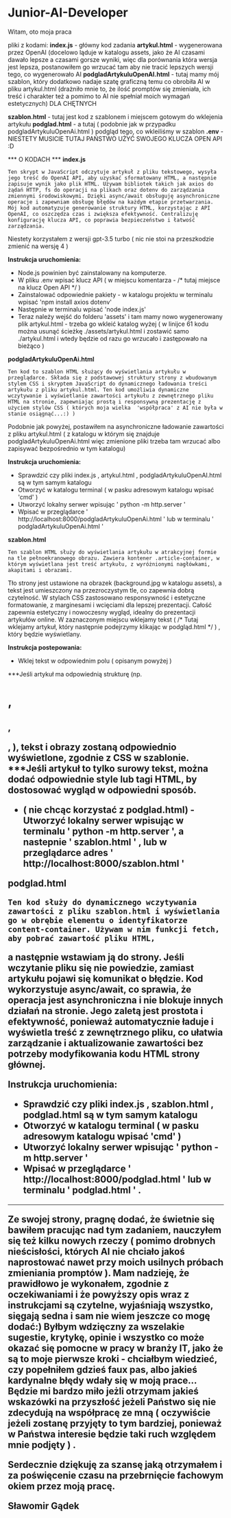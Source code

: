 # Junior-AI-Developer

Witam, oto moja praca

pliki z kodami:
**index.js**	- główny kod zadania
**artykul.html**	- wygenerowana przez OpenAI (docelowo ląduje w katalogu assets, jako że AI czasami dawało lepsze a czasami gorsze wyniki,
 		  więc dla porównania która wersja jest lepsza, postanowiłem go wrzucać tam aby nie tracić lepszych wersji tego, co 
		  wygenerowało AI
**podgladArtykuluOpenAI.html** - tutaj mamy mój szablon, który dodatkowo nadaje szatę graficzną temu co obrobiła AI w pliku artykul.html 
				(drażniło mnie to, że ilość promptów się zmieniała, ich treść i charakter też a pomimo to AI nie spełniał
				moich wymagań estetycznych)
DLA CHĘTNYCH

**szablon.html** 	- tutaj jest kod z szablonem i miejscem gotowym do wklejenia artykułu
**podglad.html**	- a tutaj ( podobnie jak w przypadku podgladArtykuluOpenAi.html ) podgląd tego, co wkleiliśmy w szablon
**.env** 		- NIESTETY MUSICIE TUTAJ PAŃSTWO UŻYĆ SWOJEGO KLUCZA OPEN API :D

***  O KODACH	***
**index.js**

	Ten skrypt w JavaScript odczytuje artykuł z pliku tekstowego, wysyła jego treść do OpenAI API, aby uzyskać sformatowany HTML, a następnie zapisuje wynik jako plik HTML. Używam bibliotek takich jak axios do żądań HTTP, fs do operacji na plikach oraz dotenv do zarządzania zmiennymi środowiskowymi. Dzięki async/await obsługuję asynchroniczne operacje i zapewniam obsługę błędów na każdym etapie przetwarzania. Mój kod automatyzuje generowanie struktury HTML, korzystając z API OpenAI, co oszczędza czas i zwiększa efektywność. Centralizuję konfigurację klucza API, co poprawia bezpieczeństwo i łatwość zarządzania.
Niestety korzystałem z wersji gpt-3.5 turbo ( nic nie stoi na przeszkodzie zmienić na wersję 4 )

**Instrukcja uruchomienia:**
* Node.js powinien być zainstalowany na komputerze.
* W pliku .env wpisać klucz API ( w miejscu komentarza -  /* tutaj miejsce na klucz Open API */ )
* Zainstalować odpowiednie pakiety - w katalogu projektu w terminalu wpisać 'npm install axios dotenv' 
* Następnie w terminalu wpisać 'node index.js'
* Teraz należy wejść do folderu 'assets' i tam mamy nowo wygenerowany plik artykul.html - trzeba go wkleić katalog wyżej
	( w linijce 61 kodu można usunąć ścieżkę ./assets/artykul.html i zostawić samo ./artykul.html i wtedy będzie od razu go wrzucało i 
		zastępowało na bieżąco )

**podgladArtykuluOpenAi.html**

	Ten kod to szablon HTML służący do wyświetlania artykułu w przeglądarce. Składa się z podstawowej struktury strony z wbudowanym stylem CSS i skryptem JavaScript do dynamicznego ładowania treści artykułu z pliku artykul.html. Ten kod umożliwia dynamiczne wczytywanie i wyświetlanie zawartości artykułu z zewnętrznego pliku HTML na stronie, zapewniając prostą i responsywną prezentację z użyciem stylów CSS ( których moja wielka  'współpraca' z AI nie była w stanie osiągnąć...:) )
Podobnie jak powyżej, postawiłem na asynchroniczne ładowanie zawartości z pliku artykul.html ( z katalogu w którym się znajduje podgladArtykuluOpenAi.html więc zmienione pliki trzeba tam wrzucać albo zapisywać bezpośrednio w tym katalogu) 

**Instrukcja uruchomienia:**
* Sprawdzić czy pliki index.js , artykul.html , podgladArtykuluOpenAI.html są w tym samym katalogu
* Otworzyć w katalogu terminal ( w pasku adresowym katalogu wpisać 'cmd' ) 
* Utworzyć lokalny serwer wpisując ' python -m http.server '
* Wpisać w przeglądarce ' http://localhost:8000/podgladArtykuluOpenAi.html ' lub w terminalu ' podgladArtykuluOpenAi.html '

**szablon.html**

	Ten szablon HTML służy do wyświetlania artykułu w atrakcyjnej formie na tle pełnoekranowego obrazu. Zawiera kontener .article-container, w którym wyświetlana jest treść artykułu, z wyróżnionymi nagłówkami, akapitami i obrazami.
Tło strony jest ustawione na obrazek (background.jpg w katalogu assets), a tekst jest umieszczony na przezroczystym tle, co zapewnia dobrą czytelność. W stylach CSS zastosowano responsywność i estetyczne formatowanie, z marginesami i 
wcięciami dla lepszej prezentacji. Całość zapewnia estetyczny i nowoczesny wygląd, idealny do prezentacji artykułów online.
W zaznaczonym miejscu wklejamy tekst  ( /* Tutaj wklejamy artykuł, który następnie podejrzymy klikając w podgląd.html */ ) , który będzie wyświetlany.

**Instrukcja postepowania:**
* Wklej tekst w odpowiednim polu ( opisanym powyżej ) 

***Jeśli artykuł ma odpowiednią strukturę (np. <h1>, <h2>, <p>, <img>), tekst i obrazy zostaną odpowiednio wyświetlone, zgodnie z CSS w szablonie.
***Jeśli artykuł to tylko surowy tekst, można dodać odpowiednie style lub tagi HTML, by dostosować wygląd w odpowiedni sposób.

* ( nie chcąc korzystać z podglad.html) - Utworzyć lokalny serwer wpisując w terminalu ' python -m http.server ', a nastepnie ' szablon.html ' , lub w przeglądarce adres  ' http://localhost:8000/szablon.html '

**podglad.html**

	Ten kod służy do dynamicznego wczytywania zawartości z pliku szablon.html i wyświetlania go w obrębie elementu o identyfikatorze content-container. Używam w nim funkcji fetch, aby pobrać zawartość pliku HTML, 
a następnie wstawiam ją do strony. Jeśli wczytanie pliku się nie powiedzie, zamiast artykułu pojawi się komunikat o błędzie. Kod wykorzystuje async/await, co sprawia, że operacja jest asynchroniczna i nie blokuje innych 
działań na stronie. Jego zaletą jest prostota i efektywność, ponieważ automatycznie ładuje i wyświetla treść z zewnętrznego pliku, co ułatwia zarządzanie i aktualizowanie zawartości bez potrzeby modyfikowania kodu HTML strony głównej.

**Instrukcja uruchomienia:**
* Sprawdzić czy pliki index.js , szablon.html , podglad.html są w tym samym katalogu
* Otworzyć w katalogu terminal ( w pasku adresowym katalogu wpisać 'cmd' ) 
* Utworzyć lokalny serwer wpisując ' python -m http.server '
* Wpisać w przeglądarce ' http://localhost:8000/podglad.html ' lub w terminalu ' podglad.html ' .


******************************************************************************************

Ze swojej strony, pragnę dodać, że świetnie się bawiłem pracując nad tym zadaniem, nauczyłem się też kilku nowych rzeczy ( pomimo drobnych nieścisłości, których AI nie chciało jakoś naprostować nawet przy moich usilnych próbach zmieniania promptów ).  Mam nadzieję, że prawidłowo je wykonałem, zgodnie z oczekiwaniami i że powyższy opis wraz z instrukcjami są czytelne, wyjaśniają wszystko, sięgają sedna i sam nie wiem jeszcze co mogę dodać:) Byłbym wdzięczny
za wszelakie sugestie, krytykę, opinie i wszystko co może okazać się pomocne w pracy w branży IT, jako że są to moje pierwsze kroki - chciałbym wiedzieć, czy popełniłem gdzieś faux pas, albo jakieś kardynalne błędy wdały się w 
moją prace... Będzie mi bardzo miło jeżli otrzymam jakieś wskazówki na przyszłość jeżeli Państwo się nie zdecydują na współpracę ze mną ( oczywiście jeżeli zostanę przyjęty to tym bardziej, ponieważ w Państwa interesie będzie taki ruch względem mnie podjęty ) .

Serdecznie dziękuję za szansę jaką otrzymałem i za poświęcenie czasu na przebrnięcie fachowym okiem przez moją pracę.

Sławomir Gądek 








